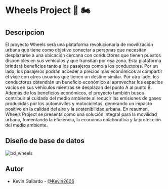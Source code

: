 # Wheels Project 🚗 🏍️

## Descripcion
El proyecto Wheels será una plataforma revolucionaria de movilización urbana que tiene como objetivo conectar a personas que necesitan desplazarse a una ubicación cercana con conductores que tienen puestos disponibles en sus vehículos y que transitan por esa zona. Esta plataforma brindará beneficios tanto a los pasajeros como a los conductores. Por un lado, los pasajeros podrán acceder a precios más económicos al compartir el viaje con otros usuarios que tienen un destino similar. Por otro lado, los conductores obtendrán un beneficio económico al aprovechar los espacios vacíos en sus vehículos mientras se desplazan del punto A al punto B. Además de los beneficios económicos, el proyecto también busca contribuir al cuidado del medio ambiente al reducir las emisiones de gases producidas por los automóviles y motocicletas, generando un impacto positivo en la calidad del aire y la sostenibilidad urbana. En resumen, Wheels Project se presenta como una solución integral para la movilidad urbana, fomentando la eficiencia, la economía colaborativa y la protección del medio ambiente.

## Diseño de base de datos
![bd_wheels](https://github.com/Kevin2606/wheels_project/assets/54305330/e0113fb9-62dd-43b7-9e56-cc6c61d5df61)


## Autor

- Kevin Gallardo - [@Kevin2606](https://github.com/Kevin2606)


